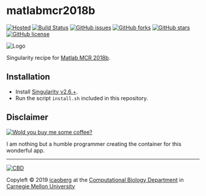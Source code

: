 # matlabmcr2018b
[![Hosted](https://img.shields.io/badge/hosted-sylabs.io-red.svg)](https://cloud.sylabs.io/library/icaoberg/default/matlabmcr2018b)
[![Build Status](https://travis-ci.org/icaoberg/singularity-matlabmcr2018b.svg?branch=master)](https://travis-ci.org/icaoberg/singularity-matlabmcr2018b)
[![GitHub issues](https://img.shields.io/github/issues/icaoberg/singularity-matlabmcr2018b.svg)](https://github.com/icaoberg/singularity-matlabmcr2018b/issues)
[![GitHub forks](https://img.shields.io/github/forks/icaoberg/singularity-matlabmcr2018b.svg)](https://github.com/icaoberg/singularity-matlabmcr2018b/network)
[![GitHub stars](https://img.shields.io/github/stars/icaoberg/singularity-matlabmcr2018b.svg)](https://github.com/icaoberg/singularity-matlabmcr2018b/stargazers)
[![GitHub license](https://img.shields.io/badge/license-GPLv3-blue.svg)](https://www.gnu.org/licenses/quick-guide-gplv3.en.html)

![Logo](https://blogs.mathworks.com/images/cleve/logo_L42.png)

Singularity recipe for [Matlab MCR 2018b](https://www.mathworks.com/products/compiler/matlab-runtime.html).

## Installation

* Install [Singularity v2.6.+](https://sylabs.io/docs/).
* Run the script `install.sh` included in this repository.

## Disclaimer

[![Wold you buy me some coffee?](https://www.buymeacoffee.com/assets/img/custom_images/orange_img.png)](https://www.buymeacoffee.com/icaoberg)

I am nothing but a humble programmer creating the container for this wonderful app.

---
[![CBD](http://www.cbd.cmu.edu/wp-content/uploads/2017/07/wordpress-default.png)](http://www.cbd.cmu.edu)

Copyleft © 2019 [icaoberg](http://www.andrew.cmu.edu/~icaoberg) at the [Computational Biology Department](http://www.cbd.cmu.edu) in [Carnegie Mellon University](http://www.cmu.edu)
